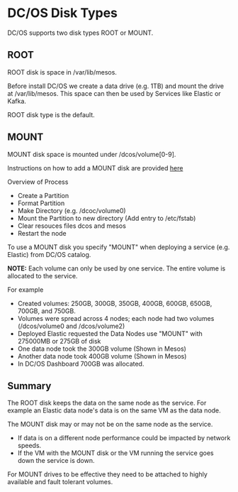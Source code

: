 # DC/OS Disk Types

DC/OS supports two disk types ROOT or MOUNT.

## ROOT

ROOT disk is space in /var/lib/mesos.  

Before install DC/OS we create a data drive (e.g. 1TB) and mount the drive at /var/lib/mesos.  This space can then be used by Services like Elastic or Kafka.  

ROOT disk type is the default.


## MOUNT

MOUNT disk space is mounted under /dcos/volume[0-9].

Instructions on how to add a MOUNT disk are provided [here](https://docs.mesosphere.com/1.11/storage/mount-disk-resources/)

Overview of Process
- Create a Partition
- Format Partition
- Make Directory (e.g. /dcoc/volume0)
- Mount the Partition to new directory (Add entry to /etc/fstab)
- Clear resouces files dcos and mesos
- Restart the node

To use a MOUNT disk you specify "MOUNT" when deploying a service (e.g. Elastic) from DC/OS catalog.  

**NOTE:** Each volume can only be used by one service.  The entire volume is allocated to the service.

For example
- Created volumes: 250GB, 300GB, 350GB, 400GB, 600GB, 650GB, 700GB, and 750GB.
- Volumes were spread across 4 nodes; each node had two volumes (/dcos/volume0 and /dcos/volume2)
- Deployed Elastic requested the Data Nodes use "MOUNT" with 275000MB or 275GB of disk
- One data node took the 300GB volume (Shown in Mesos)
- Another data node took 400GB volume (Shown in Mesos)
- In DC/OS Dashboard 700GB was allocated. 


## Summary

The ROOT disk keeps the data on the same node as the service. For example an Elastic data node's data is on the same VM as the data node.

The MOUNT disk may or may not be on the same node as the service. 
- If data is on a different node performance could be impacted by network speeds.  
- If the VM with the MOUNT disk or the VM running the service goes down the service is down. 

For MOUNT drives to be effective they need to be attached to highly available and fault tolerant volumes.  


